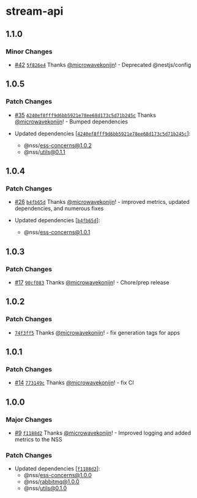 # stream-api

## 1.1.0

### Minor Changes

- [#42](https://github.com/nanite-systems/stream/pull/42) [`5f826e4`](https://github.com/nanite-systems/stream/commit/5f826e43355044f0186e1a799528530fa3675501) Thanks [@microwavekonijn](https://github.com/microwavekonijn)! - Deprecated @nestjs/config

## 1.0.5

### Patch Changes

- [#35](https://github.com/nanite-systems/stream/pull/35) [`4240ef8fff9d6bb5921e78ee68d173c5d71b245c`](https://github.com/nanite-systems/stream/commit/4240ef8fff9d6bb5921e78ee68d173c5d71b245c) Thanks [@microwavekonijn](https://github.com/microwavekonijn)! - Bumped dependencies

- Updated dependencies [[`4240ef8fff9d6bb5921e78ee68d173c5d71b245c`](https://github.com/nanite-systems/stream/commit/4240ef8fff9d6bb5921e78ee68d173c5d71b245c)]:
  - @nss/ess-concerns@1.0.2
  - @nss/utils@0.1.1

## 1.0.4

### Patch Changes

- [#26](https://github.com/nanite-systems/stream/pull/26) [`b4fb65d`](https://github.com/nanite-systems/stream/commit/b4fb65d086de8591f68ea2928adf41618463bfef) Thanks [@microwavekonijn](https://github.com/microwavekonijn)! - improved metrics, updated dependencies, and numerous fixes

- Updated dependencies [[`b4fb65d`](https://github.com/nanite-systems/stream/commit/b4fb65d086de8591f68ea2928adf41618463bfef)]:
  - @nss/ess-concerns@1.0.1

## 1.0.3

### Patch Changes

- [#17](https://github.com/nanite-systems/stream/pull/17) [`90cf083`](https://github.com/nanite-systems/stream/commit/90cf083b8db60cbd4b973a19ef95be9e821e7864) Thanks [@microwavekonijn](https://github.com/microwavekonijn)! - Chore/prep release

## 1.0.2

### Patch Changes

- [`74f3ff5`](https://github.com/nanite-systems/stream/commit/74f3ff5ad6b8148284f2677590e8e5e47eda6f02) Thanks [@microwavekonijn](https://github.com/microwavekonijn)! - fix generation tags for apps

## 1.0.1

### Patch Changes

- [#14](https://github.com/nanite-systems/stream/pull/14) [`773149c`](https://github.com/nanite-systems/stream/commit/773149c18836b5e5abcc62b070aab3f637d0cde2) Thanks [@microwavekonijn](https://github.com/microwavekonijn)! - fix CI

## 1.0.0

### Major Changes

- [#9](https://github.com/nanite-systems/stream/pull/9) [`f1188d2`](https://github.com/nanite-systems/stream/commit/f1188d26101dff7781b090d8ba3e397913c14caa) Thanks [@microwavekonijn](https://github.com/microwavekonijn)! - Improved logging and added metrics to the NSS

### Patch Changes

- Updated dependencies [[`f1188d2`](https://github.com/nanite-systems/stream/commit/f1188d26101dff7781b090d8ba3e397913c14caa)]:
  - @nss/ess-concerns@1.0.0
  - @nss/rabbitmq@1.0.0
  - @nss/utils@0.1.0
